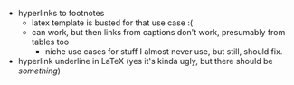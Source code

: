 * hyperlinks to footnotes
  - latex template is busted for that use case :(
  - can work, but then links from captions don't work, presumably from tables too
    - niche use cases for stuff I almost never use, but still, should fix.
* hyperlink underline in LaTeX (yes it's kinda ugly, but there should be *something*)
